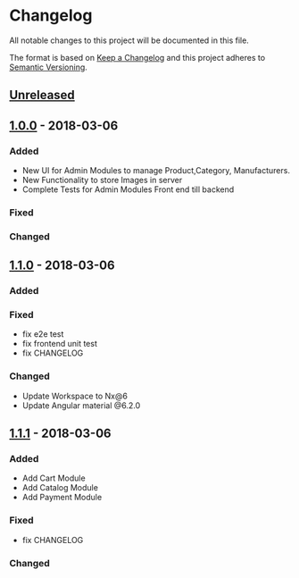 # Changelog
All notable changes to this project will be documented in this file.

The format is based on [Keep a Changelog](http://keepachangelog.com/en/1.0.0/)
and this project adheres to [Semantic Versioning](http://semver.org/spec/v2.0.0.html).

## [Unreleased]

## [1.0.0] - 2018-03-06
### Added
- New UI for Admin Modules to manage Product,Category, Manufacturers.
- New Functionality to store Images in server
- Complete Tests for Admin Modules Front end till backend

### Fixed

### Changed

## [1.1.0] - 2018-03-06
### Added

### Fixed
- fix e2e test
- fix frontend unit test
- fix CHANGELOG

### Changed
- Update Workspace to Nx@6
- Update Angular material @6.2.0

## [1.1.1] - 2018-03-06
### Added
- Add Cart Module
- Add Catalog Module
- Add Payment Module

### Fixed
- fix CHANGELOG

### Changed

[Unreleased]: https://gitlab.com/darwinyo-enterprise/Enterprise/tree/dev/master
[1.0.0]: https://gitlab.com/darwinyo-enterprise/Enterprise/tags/Enterprise.Commerce-v.1.0.0
[1.1.0]: https://gitlab.com/darwinyo-enterprise/Enterprise/tags/Enterprise.Commerce-v.1.1.0
[1.1.1]: https://gitlab.com/darwinyo-enterprise/Enterprise/tags/Enterprise.Commerce-v.1.1.1